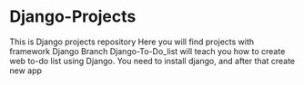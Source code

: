 # Django-Projects
This is Django projects repository
Here you will find projects with framework Django
Branch Django-To-Do_list will teach you how to create web to-do list using Django.
You need to install django, and after that create new app
